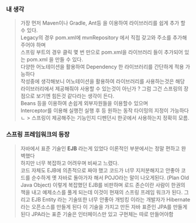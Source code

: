 ### 내 생각
> 가장 먼저 Maven이나 Gradle, Ant등 을 이용하여 라이브러리를 쉽게 추가 할 수 있다.  
> Legacy의 경우 pom.xml에 mvnRepository 에서 직접 갖고와 주소를 추가해 주어야 하며  
> 스프링 부트의 경우 클릭 몇 번 만으로 pom.xml을 라이브러리 들이 추가되어 있는 pom.xml 을 
> 만들 수 있다.  
> 다양한 어노테이션을 활용하여 Dependency 한 라이브러리를 간단하게 적용 가능하다  
> 작성중에 생각해보니 어노테이션을 활용하여 라이브러리를 사용하는것은 해당 라이브러리에서 제공해줘야 사용할 수 있는것이 아닌가 ? 그럼 그건 스프링의 장점으로 보기엔 힘든것 같다라는 생각이 든다.  
> Beans 등을 이용하여 손쉽게 외부자원들을 이용할수 있으며  
> Interceptor를 이용해 실행전 실행 후 등 원하는 동작 타이밍의 지정이 가능하다
> 	ㄴ > 스프링이 제공해주는 기능인지 디펜던시 한곳에서 사용하는지 정확히 모름.

### 스프링 프레임워크의 등장
> 자바에서 표준 기술인 **EJB** 라는게 있었다 이론적인 부분에서는 정말 편하고 완벽했다  
> 하지만 너무 복잡하고 어려우며 비싸고 느렸다.  
> 코드 자체도 EJB에 의존적으로 짜야 했고 코드가 너무 지저분해지고 안좋아 코드를 순수하게 옛 자바로 돌아가자 해서 POJO라는 말이 나오게된다. (Plan Old Java Object)
> 이렇게 복잡했던 EJB를 비판하며 로드 존슨이란 사람이 한권의 책을 내고 예제소스를 풀게 되는데 이것이 현재의 스프링 프레임 워크가 된다.
> 그리고 EJB Entity 라는 기술또한 너무 안좋아 개빙킹 이라는 개발자가 Hibernate라는 오픈소스를 만들게 된다 이 기술을 가지고 만든 자바 표준인 JPA를 만들게 된다 JPA라는 표준 기술은 인터페이스만 있고 구현체는 따로 만들어야함